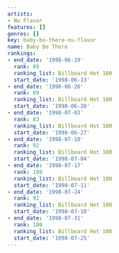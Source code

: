 ```yaml
---
artists:
- Nu Flavor
features: []
genres: []
key: baby-be-there-nu-flavor
name: Baby Be There
rankings:
- end_date: '1998-06-19'
  rank: 89
  ranking_list: Billboard Hot 100
  start_date: '1998-06-13'
- end_date: '1998-06-26'
  rank: 89
  ranking_list: Billboard Hot 100
  start_date: '1998-06-20'
- end_date: '1998-07-03'
  rank: 83
  ranking_list: Billboard Hot 100
  start_date: '1998-06-27'
- end_date: '1998-07-10'
  rank: 92
  ranking_list: Billboard Hot 100
  start_date: '1998-07-04'
- end_date: '1998-07-17'
  rank: 100
  ranking_list: Billboard Hot 100
  start_date: '1998-07-11'
- end_date: '1998-07-24'
  rank: 92
  ranking_list: Billboard Hot 100
  start_date: '1998-07-18'
- end_date: '1998-07-31'
  rank: 100
  ranking_list: Billboard Hot 100
  start_date: '1998-07-25'
---
```


